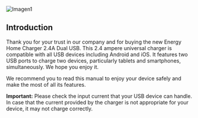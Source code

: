 ![Imagen1](http://static.energysistem.com/images/manuals/44463/5a4ca23c685cb.jpg)

## Introduction

Thank you for your trust in our company and for buying the new Energy Home Charger 2.4A Dual USB. This 2.4 ampere universal charger is compatible with all USB devices including Android and iOS. It features two USB ports to charge two devices, particularly tablets and smartphones, simultaneously. We hope you enjoy it.

We recommend you to read this manual to enjoy your device safely and make the most of all its features.

**Important:** Please check the input current that your USB device can handle. In case that the current provided by the charger is not appropriate for your device, it may not charge correctly.

